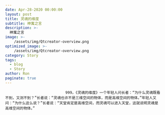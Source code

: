 ```yaml
---
date: Apr-28-2020 00:00:00
layout: post
title: 灵魂的维度
subtitle: 神寓之言
description: >-
  神寓之言
image: >-
    /assets/img/Qtcreator-overview.png
optimized_image: >-
    /assets/img/Qtcreator-overview.png
category: Story
tags:
  - blog
  - Story
author: Ron
paginate: true
---
```


							　　999，《灵魂的维度》一个年轻人问长者：“为什么灵魂既看不到，又测不到？”长者说：“灵魂也许不是三维空间的物体，而是高维空间的物体。”年轻人又问：“为什么这么说？”长者说：“天堂肯定是高维空间，而灵魂可以进入天堂，这就说明灵魂是高维空间的物体。”
